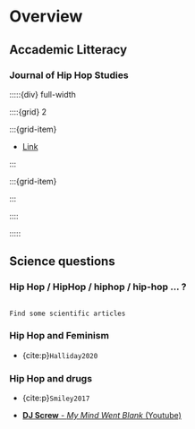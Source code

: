 <script> 
   window.rdrAsync = function() { 
     RDR.init({ 
       mapContext: "14902992", 
       datastreamHost: "datastream.bepress.com", 
       datastreamPort: "443", 
       datastreamStaticRoot: "https://assets.bepress.com/current/", 
       colorCode: "custom", 
       customColor: "FFCA38", 
       customSaturation: "0", 
       customLightness: "50", 
       institution_title: "Virginia Commonwealth University", 
       site_title: "Journal of Hip Hop Studies",  
       site_link: "https://scholarscompass.vcu.edu/jhhs", 
       instCountryCode: "us", 
       instCity: "Richmond", 
       instRegion: "Virginia", 
       instCountry: "United States", 
       origin: "https://your_site_here.com/", 
       refreshRate: 3600000, 
       homepageMap: 0, 
       publicationMap: 1,  
       embedMap: 1, 
       largeMap: 1, 
       zoom: 2, 
       minZoom: 2, 
       stats_host: "https://resources.bepress.com", 
     }); 
   }; 
 </script> 
 <script src="https://assets.bepress.com/current/shared/embed/rdr.js" async="true"></script>



# Overview

## Accademic Litteracy

### Journal of Hip Hop Studies


:::::{div} full-width

::::{grid} 2

:::{grid-item}

- [Link](https://scholarscompass.vcu.edu/jhhs/)

:::

:::{grid-item}

<div id="rdr-embed" data-width="100%" data-height="720" style="width:100%; max-width:1024px; border:0;"></div>

:::

::::

:::::


## Science questions


### Hip Hop / HipHop / hiphop / hip-hop ... ?

```{note}

Find some scientific articles 

```

### Hip Hop and Feminism

- {cite:p}`Halliday2020`



### Hip Hop and drugs

- {cite:p}`Smiley2017`

- [**DJ Screw** - *My Mind Went Blank* (Youtube)](https://www.youtube.com/watch?v=K_h55O66uf0)